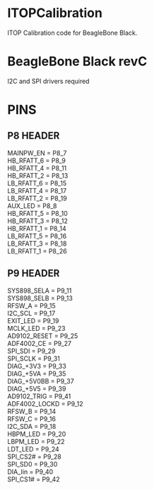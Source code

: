 # ITOPCalibration  
ITOP Calibration code for BeagleBone Black.  

# BeagleBone Black revC  
I2C and SPI drivers required  

# PINS  
## P8 HEADER  
MAINPW_EN = P8_7  
HB_RFATT_6 = P8_9  
HB_RFATT_4 = P8_11  
HB_RFATT_2 = P8_13  
LB_RFATT_6 = P8_15  
LB_RFATT_4 = P8_17  
LB_RFATT_2 = P8_19  
AUX_LED = P8_8  
HB_RFATT_5 = P8_10  
HB_RFATT_3 = P8_12  
HB_RFATT_1 = P8_14  
LB_RFATT_5 = P8_16  
LB_RFATT_3 = P8_18  
LB_RFATT_1 = P8_26  

## P9 HEADER  
SYS898_SELA = P9_11  
SYS898_SELB = P9_13  
RFSW_A = P9_15  
I2C_SCL = P9_17  
EXIT_LED = P9_19  
MCLK_LED = P9_23  
AD9102_RESET = P9_25  
ADF4002_CE = P9_27  
SPI_SDI = P9_29  
SPI_SCLK = P9_31  
DIAG_+3V3 = P9_33  
DIAG_+5VA = P9_35  
DIAG_+5V0BB = P9_37  
DIAG_+5V5 = P9_39  
AD9102_TRIG = P9_41  
ADF4002_LOCKD = P9_12  
RFSW_B = P9_14  
RFSW_C = P9_16  
I2C_SDA = P9_18  
HBPM_LED = P9_20  
LBPM_LED = P9_22  
LDT_LED = P9_24  
SPI_CS2# = P9_28  
SPI_SD0 = P9_30  
DIA_Iin = P9_40  
SPI_CS1# = P9_42  
